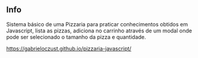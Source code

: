 ## Info

Sistema básico de uma Pizzaria para praticar conhecimentos obtidos em Javascript, lista as pizzas, adiciona no carrinho através de um modal onde pode ser selecionado o tamanho da pizza e quantidade.

https://gabrieloczust.github.io/pizzaria-javascript/
